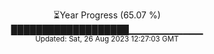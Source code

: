 <p align="center">
⏳Year Progress (65.07 %) <br>
███████████████████▁▁▁▁▁▁▁▁▁▁▁ <br>
<sub>Updated: Sat, 26 Aug 2023 12:27:03 GMT</sub>
</p>

